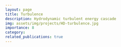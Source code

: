 ```yaml
---
layout: page
title: Turbulence
description: Hydrodynamic turbulent energy cascade
img: assets/img/projects/HD-turbulence.jpg
importance: 8
category: 
related_publications: true
---
```


